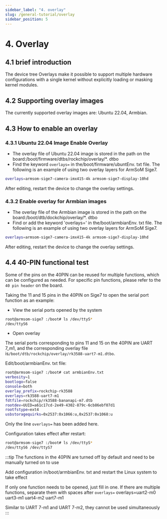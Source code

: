 ```yaml
---
sidebar_label: "4. overlay"
slug: /general-tutorial/overlay
sidebar_position: 5
---
```


# 4. Overlay 
## 4.1  brief introduction
The device tree Overlays make it possible to support multiple hardware configurations with a single kernel without explicitly loading or masking kernel modules.
## 4.2  Supporting overlay images
The currently supported overlay images are: Ubuntu 22.04, Armbian.
## 4.3  How to enable an overlay
### 4.3.1 Ubuntu 22.04 Image Enable Overlay
- The overlay file of Ubuntu 22.04 image is stored in the path on the board:/boot/firmware/dtbs/rockchip/overlay/*. dtbo
- Find the keyword `overlays=` in the/boot/firmware/ubuntEnv. txt file. The following is an example of using two overlay layers for ArmSoM Sige7.
```bash
overlays=armsom-sige7-camera-imx415-4k armsom-sige7-display-10hd
```
After editing, restart the device to change the overlay settings.

### 4.3.2 Enable overlay for Armbian images
- The overlay file of the Armbian image is stored in the path on the board:/boot/dtb/dockchip/overlay/*. dtbo
- Find or add the keyword 'overlays=' in the/boot/armbianEnv. txt file. The following is an example of using two overlay layers for ArmSoM Sige7.
```bash
overlays=armsom-sige7-camera-imx415-4k armsom-sige7-display-10hd
```
After editing, restart the device to change the overlay settings.

## 4.4  40-PIN functional test
Some of the pins on the 40PIN can be reused for multiple functions, which can be configured as needed. For specific pin functions, please refer to the `40 pin header` on the board.

Taking the 11 and 15 pins in the 40PIN on Sige7 to open the serial port function as an example:
- View the serial ports opened by the system
```bash
root@armsom-sige7 :/boot# ls /dev/ttyS*
/dev/ttyS6
```
- Open overlay

The serial ports corresponding to pins 11 and 15 on the 40PIN are UART 7_m1, and the corresponding overlay file is`/boot/dtb/rockchip/overlay/rk3588-uart7-m1.dtbo`.

Edit/boot/armbianEnv. txt file:
```bash
root@armsom-sige7 :/boot# cat armbianEnv.txt
verbosity=1
bootlogo=false
console=both
overlay_prefix=rockchip-rk3588
overlays=rk3588-uart7-m1
fdtfile=rockchip/rk3588-bananapi-m7.dtb
rootdev=UUID=a61c17cd-2e49-4302-879c-6cb86ebf07d1
rootfstype=ext4
usbstoragequirks=0x2537:0x1066:u,0x2537:0x1068:u
```
Only the line `overlays=` has been added here.

Configuration takes effect after restart:
```bash
root@armsom-sige7 :/boot# ls /dev/ttyS*
/dev/ttyS6 /dev/ttyS7
```
:::tip 
The functions in the 40PIN are turned off by default and need to be manually turned on to use

Add configuration in/boot/armbianEnv. txt and restart the Linux system to take effect

If only one function needs to be opened, just fill in one. If there are multiple functions, separate them with spaces after `overlays=`
overlays=uart2-m0 uart3-m1 uart4-m2 uart7-m1

Similar to UART 7-m1 and UART 7-m2, they cannot be used simultaneously
:::